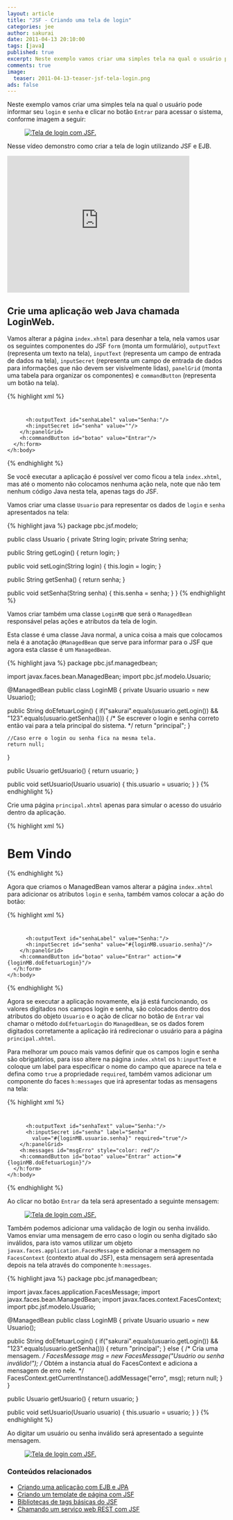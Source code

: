 ```yaml
---
layout: article
title: "JSF - Criando uma tela de login"
categories: jee
author: sakurai
date: 2011-04-13 20:10:00
tags: [java]
published: true
excerpt: Neste exemplo vamos criar uma simples tela na qual o usuário pode informar seu login e senha e clicar no botão Entrar para acessar o sistema.
comments: true
image:
  teaser: 2011-04-13-teaser-jsf-tela-login.png
ads: false
---
```


Neste exemplo vamos criar uma simples tela na qual o usuário pode informar seu `login` e `senha` e clicar no botão `Entrar` para acessar o sistema, conforme imagem a seguir:

<figure>
    <a href="/images/2011-04-13-jsf-tela-login-01.png"><img src="/images/2011-04-13-jsf-tela-login-01.png" alt="Tela de login com JSF."></a>
</figure>

Nesse vídeo demonstro como criar a tela de login utilizando JSF e EJB.

<iframe width="420" height="315" src="https://www.youtube.com/embed/fxQst-VcKQo" frameborder="0" allowfullscreen></iframe>

## Crie uma aplicação web Java chamada LoginWeb.

Vamos alterar a página `index.xhtml` para desenhar a tela, nela vamos usar os seguintes componentes do JSF `form` (monta um formulário), `outputText` (representa um texto na tela), `inputText` (representa um campo de entrada de dados na tela), `inputSecret` (representa um campo de entrada de dados para informações que não devem ser visivelmente lidas), `panelGrid` (monta uma tabela para organizar os componentes) e `commandButton` (representa um botão na tela).

{% highlight xml %}
<?xml version='1.0' encoding='UTF-8' ?>
<!DOCTYPE html PUBLIC "-//W3C//DTD XHTML 1.0 Transitional//EN"
  "http://www.w3.org/TR/xhtml1/DTD/xhtml1-transitional.dtd">
<html xmlns="http://www.w3.org/1999/xhtml"
      xmlns:h="http://java.sun.com/jsf/html">
    <h:head>
        <title>Login Web</title>
    </h:head>
    <h:body>
      <h:form id="formLogin">
        <h1><h:outputText id="bemVindo" value="Bem vindo(a) ao sistema."/></h1>
        <h:panelGrid id="gridLoginSenha" columns="2">
          <h:outputText id="loginLabel" value="Login:"/>
          <h:inputText id="login" value=""/>

          <h:outputText id="senhaLabel" value="Senha:"/>
          <h:inputSecret id="senha" value=""/>
        </h:panelGrid>
        <h:commandButton id="botao" value="Entrar"/>
      </h:form>
    </h:body>
</html>
{% endhighlight %}

Se você executar a aplicação é possível ver como ficou a tela `index.xhtml`, mas até o momento não colocamos nenhuma ação nela, note que não tem nenhum código Java nesta tela, apenas tags do JSF.

Vamos criar uma classe `Usuario` para representar os dados de `login` e `senha` apresentados na tela:

{% highlight java %}
package pbc.jsf.modelo;

public class Usuario {
  private String login;
  private String senha;

  public String getLogin() {
    return login;
  }

  public void setLogin(String login) {
    this.login = login;
  }

  public String getSenha() {
    return senha;
  }

  public void setSenha(String senha) {
    this.senha = senha;
  }
}
{% endhighlight %}

Vamos criar também uma classe `LoginMB` que será o `ManagedBean` responsável pelas ações e atributos da tela de login.

Esta classe é uma classe Java normal, a unica coisa a mais que colocamos nela é a anotação `@ManagedBean` que serve para informar para o JSF que agora esta classe é um `ManagedBean`.

{% highlight java %}
package pbc.jsf.managedbean;

import javax.faces.bean.ManagedBean;
import pbc.jsf.modelo.Usuario;

@ManagedBean
public class LoginMB {
  private Usuario usuario = new Usuario();

  public String doEfetuarLogin() {
    if("sakurai".equals(usuario.getLogin()) &&
       "123".equals(usuario.getSenha())) {
      /* Se escrever o login e senha correto então vai para a tela principal do sistema. */
      return "principal";
    }

    //Caso erre o login ou senha fica na mesma tela.
    return null;
  }

  public Usuario getUsuario() {
    return usuario;
  }

  public void setUsuario(Usuario usuario) {
    this.usuario = usuario;
  }
}
{% endhighlight %}

Crie uma página `principal.xhtml` apenas para simular o acesso do usuário dentro da aplicação.

{% highlight xml %}
<?xml version="1.0" encoding="UTF-8"?>
<!DOCTYPE html PUBLIC "-//W3C//DTD XHTML 1.0 Strict//EN" "http://www.w3.org/TR/xhtml1/DTD/xhtml1-strict.dtd">
<html xmlns="http://www.w3.org/1999/xhtml"
      xmlns:h="http://java.sun.com/jsf/html">
    <h:head>
        <meta http-equiv="Content-Type" content="text/html; charset=UTF-8"/>
        <title>Login Web</title>
    </h:head>
    <h:body>
        <h1>Bem Vindo</h1>
    </h:body>
</html>
{% endhighlight %}

Agora que criamos o ManagedBean vamos alterar a página `index.xhtml` para adicionar os atributos `login` e `senha`, também vamos colocar a ação do botão:

{% highlight xml %}
<?xml version='1.0' encoding='UTF-8' ?>
<!DOCTYPE html PUBLIC "-//W3C//DTD XHTML 1.0 Transitional//EN"
  "http://www.w3.org/TR/xhtml1/DTD/xhtml1-transitional.dtd">
<html xmlns="http://www.w3.org/1999/xhtml"
      xmlns:h="http://java.sun.com/jsf/html">
    <h:head>
        <title>Login Web</title>
    </h:head>
    <h:body>
      <h:form id="formLogin">
        <h1><h:outputText id="bemVindo" value="Bem vindo(a) ao sistema."/></h1>
        <h:panelGrid id="gridLoginSenha" columns="2">
          <h:outputText id="loginLabel" value="Login:"/>
          <h:inputText id="login" value="#{loginMB.usuario.login}"/>

          <h:outputText id="senhaLabel" value="Senha:"/>
          <h:inputSecret id="senha" value="#{loginMB.usuario.senha}"/>
        </h:panelGrid>
        <h:commandButton id="botao" value="Entrar" action="#{loginMB.doEfetuarLogin}"/>
      </h:form>
    </h:body>
</html>
{% endhighlight %}

Agora se executar a aplicação novamente, ela já está funcionando, os valores digitados nos campos login e senha, são colocados dentro dos atributos do objeto `Usuario` e o ação de clicar no botão de `Entrar` vai chamar o método `doEfetuarLogin` do `ManagedBean`, se os dados forem digitados corretamente a aplicação irá redirecionar o usuário para a página `principal.xhtml`.

Para melhorar um pouco mais vamos definir que os campos login e senha são obrigatórios, para isso altere na página `index.xhtml` os `h:inputText` e coloque um label para especificar o nome do campo que aparece na tela e defina como `true` a propriedade `required`, também vamos adicionar um componente do faces `h:messages` que irá apresentar todas as mensagens na tela:

{% highlight xml %}
<?xml version='1.0' encoding='UTF-8' ?>
<!DOCTYPE html PUBLIC "-//W3C//DTD XHTML 1.0 Transitional//EN"
  "http://www.w3.org/TR/xhtml1/DTD/xhtml1-transitional.dtd">
<html xmlns="http://www.w3.org/1999/xhtml"
      xmlns:h="http://java.sun.com/jsf/html">
    <h:head>
        <title>Login Web</title>
    </h:head>
    <h:body>
      <h:form id="formLogin">
       <h1><h:outputText id="bemVindo" value="Bem vindo(a) ao sistema."/></h1>
        <h:panelGrid id="gridLoginSenha" columns="2">
          <h:outputText id="loginText" value="Login:"/>
          <h:inputText id="login" label="Login"
            value="#{loginMB.usuario.login}" required="true"/>

          <h:outputText id="senhaText" value="Senha:"/>
          <h:inputSecret id="senha" label="Senha"
            value="#{loginMB.usuario.senha}" required="true"/>
        </h:panelGrid>
        <h:messages id="msgErro" style="color: red"/>
        <h:commandButton id="botao" value="Entrar" action="#{loginMB.doEfetuarLogin}"/>
      </h:form>
    </h:body>
</html>
{% endhighlight %}

Ao clicar no botão `Entrar` da tela será apresentado a seguinte mensagem:

<figure>
    <a href="/images/2011-04-13-jsf-tela-login-02.png"><img src="/images/2011-04-13-jsf-tela-login-02.png" alt="Tela de login com JSF."></a>
</figure>

Também podemos adicionar uma validação de login ou senha inválido. Vamos enviar uma mensagem de erro caso o login ou senha digitado são inválidos, para isto vamos utilizar um objeto `javax.faces.application.FacesMessage` e adicionar a mensagem no `FacesContext` (contexto atual do JSF), esta mensagem será apresentada depois na tela através do componente `h:messages`.

{% highlight java %}
package pbc.jsf.managedbean;

import javax.faces.application.FacesMessage;
import javax.faces.bean.ManagedBean;
import javax.faces.context.FacesContext;
import pbc.jsf.modelo.Usuario;

@ManagedBean
public class LoginMB {
  private Usuario usuario = new Usuario();

  public String doEfetuarLogin() {
    if("sakurai".equals(usuario.getLogin())
            && "123".equals(usuario.getSenha())) {
      return "principal";
    } else {
      /* Cria uma mensagem. */
      FacesMessage msg = new FacesMessage("Usuário ou senha inválido!");
      /* Obtém a instancia atual do FacesContext e adiciona a mensagem de erro nele. */
      FacesContext.getCurrentInstance().addMessage("erro", msg);
      return null;
    }
  }

  public Usuario getUsuario() {
    return usuario;
  }

  public void setUsuario(Usuario usuario) {
    this.usuario = usuario;
  }
}
{% endhighlight %}

Ao digitar um usuário ou senha inválido será apresentado a seguinte mensagem.

<figure>
    <a href="/images/2011-04-13-jsf-tela-login-03.png"><img src="/images/2011-04-13-jsf-tela-login-03.png" alt="Tela de login com JSF."></a>
</figure>

### Conteúdos relacionados

- [Criando uma aplicação com EJB e JPA](http://www.universidadejava.com.br/javaee/criando-aplicacao-ejb-jpa/)
- [Criando um template de página com JSF](http://www.universidadejava.com.br/javaee/jsf-template/)
- [Bibliotecas de tags básicas do JSF](http://www.universidadejava.com.br/javaee/jsf-tags-html/)
- [Chamando um serviço web REST com JSF](http://www.universidadejava.com.br/javaee/webservice-rest-jsf/)